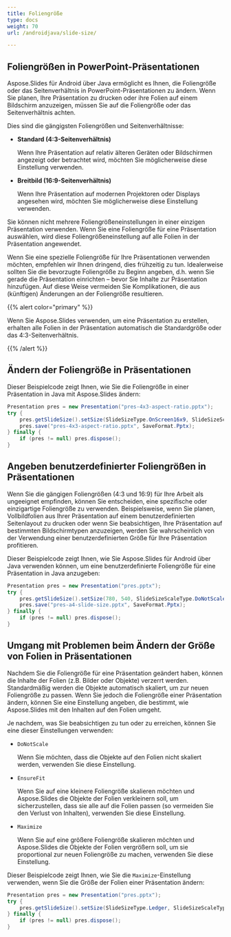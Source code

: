 ```yaml
---
title: Foliengröße
type: docs
weight: 70
url: /androidjava/slide-size/

---
```


## Foliengrößen in PowerPoint-Präsentationen

Aspose.Slides für Android über Java ermöglicht es Ihnen, die Foliengröße oder das Seitenverhältnis in PowerPoint-Präsentationen zu ändern. Wenn Sie planen, Ihre Präsentation zu drucken oder ihre Folien auf einem Bildschirm anzuzeigen, müssen Sie auf die Foliengröße oder das Seitenverhältnis achten.

Dies sind die gängigsten Foliengrößen und Seitenverhältnisse:

- **Standard (4:3-Seitenverhältnis)**

  Wenn Ihre Präsentation auf relativ älteren Geräten oder Bildschirmen angezeigt oder betrachtet wird, möchten Sie möglicherweise diese Einstellung verwenden. 

- **Breitbild (16:9-Seitenverhältnis)** 

  Wenn Ihre Präsentation auf modernen Projektoren oder Displays angesehen wird, möchten Sie möglicherweise diese Einstellung verwenden. 

Sie können nicht mehrere Foliengrößeneinstellungen in einer einzigen Präsentation verwenden. Wenn Sie eine Foliengröße für eine Präsentation auswählen, wird diese Foliengrößeneinstellung auf alle Folien in der Präsentation angewendet. 

Wenn Sie eine spezielle Foliengröße für Ihre Präsentationen verwenden möchten, empfehlen wir Ihnen dringend, dies frühzeitig zu tun. Idealerweise sollten Sie die bevorzugte Foliengröße zu Beginn angeben, d.h. wenn Sie gerade die Präsentation einrichten – bevor Sie Inhalte zur Präsentation hinzufügen. Auf diese Weise vermeiden Sie Komplikationen, die aus (künftigen) Änderungen an der Foliengröße resultieren. 

{{% alert color="primary" %}} 

 Wenn Sie Aspose.Slides verwenden, um eine Präsentation zu erstellen, erhalten alle Folien in der Präsentation automatisch die Standardgröße oder das 4:3-Seitenverhältnis.

{{% /alert %}} 

## Ändern der Foliengröße in Präsentationen 

 Dieser Beispielcode zeigt Ihnen, wie Sie die Foliengröße in einer Präsentation in Java mit Aspose.Slides ändern:

```java
Presentation pres = new Presentation("pres-4x3-aspect-ratio.pptx");
try {
    pres.getSlideSize().setSize(SlideSizeType.OnScreen16x9, SlideSizeScaleType.DoNotScale);
    pres.save("pres-4x3-aspect-ratio.pptx", SaveFormat.Pptx);
} finally {
    if (pres != null) pres.dispose();
}
```

## Angeben benutzerdefinierter Foliengrößen in Präsentationen

Wenn Sie die gängigen Foliengrößen (4:3 und 16:9) für Ihre Arbeit als ungeeignet empfinden, können Sie entscheiden, eine spezifische oder einzigartige Foliengröße zu verwenden. Beispielsweise, wenn Sie planen, Vollbildfolien aus Ihrer Präsentation auf einem benutzerdefinierten Seitenlayout zu drucken oder wenn Sie beabsichtigen, Ihre Präsentation auf bestimmten Bildschirmtypen anzuzeigen, werden Sie wahrscheinlich von der Verwendung einer benutzerdefinierten Größe für Ihre Präsentation profitieren. 

Dieser Beispielcode zeigt Ihnen, wie Sie Aspose.Slides für Android über Java verwenden können, um eine benutzerdefinierte Foliengröße für eine Präsentation in Java anzugeben:

```java
Presentation pres = new Presentation("pres.pptx");
try {
    pres.getSlideSize().setSize(780, 540, SlideSizeScaleType.DoNotScale); // A4-Papiergröße
    pres.save("pres-a4-slide-size.pptx", SaveFormat.Pptx);
} finally {
    if (pres != null) pres.dispose();
}
```

## Umgang mit Problemen beim Ändern der Größe von Folien in Präsentationen

Nachdem Sie die Foliengröße für eine Präsentation geändert haben, können die Inhalte der Folien (z.B. Bilder oder Objekte) verzerrt werden. Standardmäßig werden die Objekte automatisch skaliert, um zur neuen Foliengröße zu passen. Wenn Sie jedoch die Foliengröße einer Präsentation ändern, können Sie eine Einstellung angeben, die bestimmt, wie Aspose.Slides mit den Inhalten auf den Folien umgeht.

Je nachdem, was Sie beabsichtigen zu tun oder zu erreichen, können Sie eine dieser Einstellungen verwenden:

- `DoNotScale`

  Wenn Sie möchten, dass die Objekte auf den Folien nicht skaliert werden, verwenden Sie diese Einstellung.

- `EnsureFit`

  Wenn Sie auf eine kleinere Foliengröße skalieren möchten und Aspose.Slides die Objekte der Folien verkleinern soll, um sicherzustellen, dass sie alle auf die Folien passen (so vermeiden Sie den Verlust von Inhalten), verwenden Sie diese Einstellung. 

- `Maximize`

  Wenn Sie auf eine größere Foliengröße skalieren möchten und Aspose.Slides die Objekte der Folien vergrößern soll, um sie proportional zur neuen Foliengröße zu machen, verwenden Sie diese Einstellung. 

Dieser Beispielcode zeigt Ihnen, wie Sie die `Maximize`-Einstellung verwenden, wenn Sie die Größe der Folien einer Präsentation ändern:

```java
Presentation pres = new Presentation("pres.pptx");
try {
    pres.getSlideSize().setSize(SlideSizeType.Ledger, SlideSizeScaleType.Maximize);
} finally {
    if (pres != null) pres.dispose();
}
```